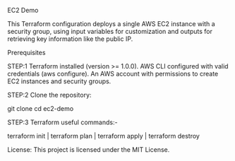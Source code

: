 EC2 Demo

This Terraform configuration deploys a single AWS EC2 instance with a security group, using input variables for customization and outputs for retrieving key information like the public IP.

Prerequisites

STEP:1 Terraform installed (version >= 1.0.0).
AWS CLI configured with valid credentials (aws configure).
An AWS account with permissions to create EC2 instances and security groups.


STEP:2 Clone the repository:

git clone <repository-url>
cd ec2-demo



STEP:3 Terraform useful commands:-

terraform init | terraform plan | terraform apply | terraform destroy


License:
This project is licensed under the MIT License.
